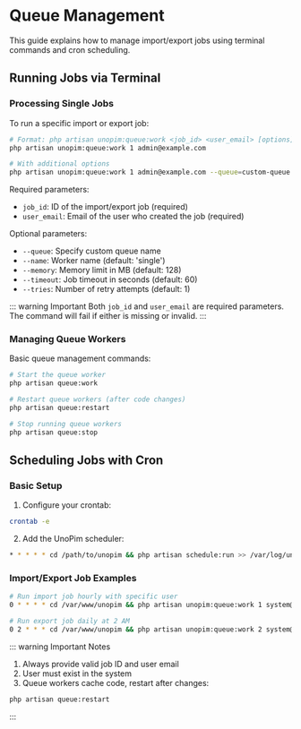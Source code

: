 # Queue Management


This guide explains how to manage import/export jobs using terminal commands and cron scheduling.

## Running Jobs via Terminal

### Processing Single Jobs
To run a specific import or export job:

```bash
# Format: php artisan unopim:queue:work <job_id> <user_email> [options]
php artisan unopim:queue:work 1 admin@example.com

# With additional options
php artisan unopim:queue:work 1 admin@example.com --queue=custom-queue --timeout=120 --tries=3
```

Required parameters:
- `job_id`: ID of the import/export job (required)
- `user_email`: Email of the user who created the job (required)

Optional parameters:
- `--queue`: Specify custom queue name
- `--name`: Worker name (default: 'single')
- `--memory`: Memory limit in MB (default: 128)
- `--timeout`: Job timeout in seconds (default: 60)
- `--tries`: Number of retry attempts (default: 1)

::: warning Important
Both `job_id` and `user_email` are required parameters. The command will fail if either is missing or invalid.
:::

### Managing Queue Workers
Basic queue management commands:

```bash
# Start the queue worker
php artisan queue:work

# Restart queue workers (after code changes)
php artisan queue:restart

# Stop running queue workers
php artisan queue:stop
```


## Scheduling Jobs with Cron

### Basic Setup
1. Configure your crontab:
```bash
crontab -e
```

2. Add the UnoPim scheduler:
```bash
* * * * * cd /path/to/unopim && php artisan schedule:run >> /var/log/unopim/scheduler.log 2>&1
```

### Import/Export Job Examples

```bash
# Run import job hourly with specific user
0 * * * * cd /var/www/unopim && php artisan unopim:queue:work 1 system@unopim.com --queue=hourly-import

# Run export job daily at 2 AM
0 2 * * * cd /var/www/unopim && php artisan unopim:queue:work 2 system@unopim.com --queue=daily-export
```

::: warning Important Notes
1. Always provide valid job ID and user email
2. User must exist in the system
3. Queue workers cache code, restart after changes:
```bash
php artisan queue:restart
```
:::